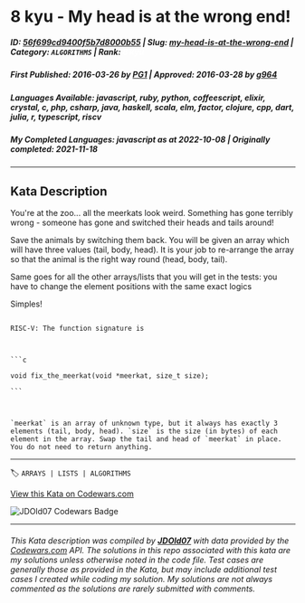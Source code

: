 # 8 kyu - My head is at the wrong end!

##### **ID**: [56f699cd9400f5b7d8000b55](https://www.codewars.com/kata/56f699cd9400f5b7d8000b55) | **Slug**: [my-head-is-at-the-wrong-end](https://www.codewars.com/kata/56f699cd9400f5b7d8000b55) | **Category**: `ALGORITHMS` | **Rank**: <span style="color:white">8 kyu</span>

##### **First Published**: 2016-03-26 ***by*** [PG1](https://www.codewars.com/users/PG1) | **Approved**: 2016-03-28 ***by*** [g964](https://www.codewars.com/users/g964)

##### **Languages Available**: javascript, ruby, python, coffeescript, elixir, crystal, c, php, csharp, java, haskell, scala, elm, factor, clojure, cpp, dart, julia, r, typescript, riscv

##### **My Completed Languages**: javascript ***as at*** 2022-10-08 | **Originally completed**: 2021-11-18

---

## Kata Description


You're at the zoo... all the meerkats look weird. Something has gone terribly wrong - someone has gone and switched their heads and tails around!



Save the animals by switching them back. You will be given an array which will have three values (tail, body, head). It is your job to re-arrange the array so that the animal is the right way round (head, body, tail).





Same goes for all the other arrays/lists that you will get in the tests: you have to change the element positions with the same exact logics



Simples!



~~~if:riscv

RISC-V: The function signature is



```c

void fix_the_meerkat(void *meerkat, size_t size);

```



`meerkat` is an array of unknown type, but it always has exactly 3 elements (tail, body, head). `size` is the size (in bytes) of each element in the array. Swap the tail and head of `meerkat` in place. You do not need to return anything.

~~~





---


🏷 `ARRAYS | LISTS | ALGORITHMS`


[View this Kata on Codewars.com](https://www.codewars.com/kata/56f699cd9400f5b7d8000b55)

![](https://www.codewars.com/users/jdold07/badges/large "JDOld07 Codewars Badge")

---

###### *This Kata description was compiled by [**JDOld07**](https://tpstech.dev) with data provided by the [Codewars.com](https://www.codewars.com) API.  The solutions in this repo associated with this kata are my solutions unless otherwise noted in the code file.  Test cases are generally those as provided in the Kata, but may include additional test cases I created while coding my solution.  My solutions are not always commented as the solutions are rarely submitted with comments.*
